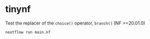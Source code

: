 # tinynf

Test the replacer of the `choice()` operator, `branch()` (NF >=20.01.0)

```bash
nextflow run main.nf
```
